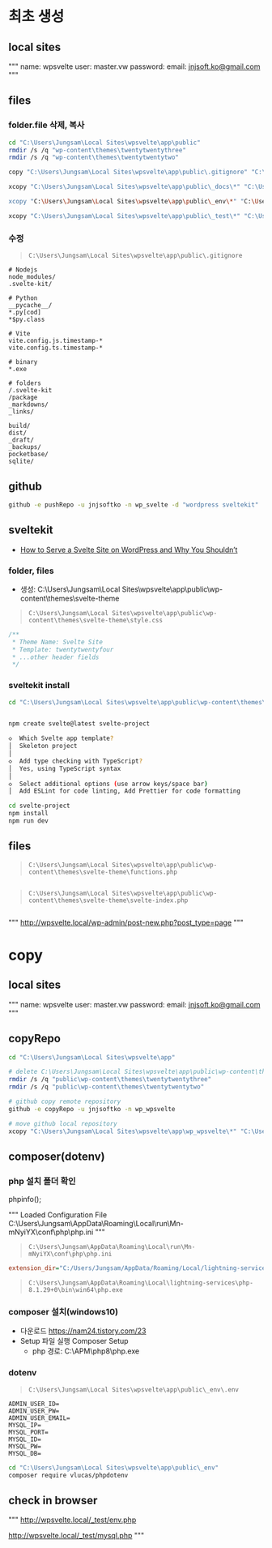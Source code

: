 # 최초 생성

## local sites

"""
name: wpsvelte
user: master.vw
password:
email: jnjsoft.ko@gmail.com
"""

## files

### folder.file 삭제, 복사

```sh
cd "C:\Users\Jungsam\Local Sites\wpsvelte\app\public"
rmdir /s /q "wp-content\themes\twentytwentythree"
rmdir /s /q "wp-content\themes\twentytwentytwo"

copy "C:\Users\Jungsam\Local Sites\wpsvelte\app\public\.gitignore" "C:\Users\Jungsam\Local Sites\wpsvelte\app\public\.gitignore"

xcopy "C:\Users\Jungsam\Local Sites\wpsvelte\app\public\_docs\*" "C:\Users\Jungsam\Local Sites\wpsvelte\app\public\_docs\" /s /e /h /y

xcopy "C:\Users\Jungsam\Local Sites\wpsvelte\app\public\_env\*" "C:\Users\Jungsam\Local Sites\wpsvelte\app\public\_env\" /s /e /h /y

xcopy "C:\Users\Jungsam\Local Sites\wpsvelte\app\public\_test\*" "C:\Users\Jungsam\Local Sites\wpsvelte\app\public\_test\" /s /e /h /y
```

### 수정

> `C:\Users\Jungsam\Local Sites\wpsvelte\app\public\.gitignore`

```
# Nodejs
node_modules/
.svelte-kit/

# Python
__pycache__/
*.py[cod]
*$py.class

# Vite
vite.config.js.timestamp-*
vite.config.ts.timestamp-*

# binary
*.exe

# folders
/.svelte-kit
/package
_markdowns/
_links/

build/
dist/
_draft/
_backups/
pocketbase/
sqlite/
```

## github

```sh
github -e pushRepo -u jnjsoftko -n wp_svelte -d "wordpress sveltekit"
```

## sveltekit

- [How to Serve a Svelte Site on WordPress and Why You Shouldn’t](https://bonitotech.com/2024/04/11/how-to-serve-a-svelte-site-on-wordpress-and-why-you-shouldnt/)

### folder, files

- 생성: C:\Users\Jungsam\Local Sites\wpsvelte\app\public\wp-content\themes\svelte-theme

> `C:\Users\Jungsam\Local Sites\wpsvelte\app\public\wp-content\themes\svelte-theme\style.css`

```css
/**
 * Theme Name: Svelte Site
 * Template: twentytwentyfour
 * ...other header fields
 */
```

### sveltekit install

```sh
cd "C:\Users\Jungsam\Local Sites\wpsvelte\app\public\wp-content\themes\svelte-theme"


npm create svelte@latest svelte-project

◇  Which Svelte app template?
│  Skeleton project
│
◇  Add type checking with TypeScript?
│  Yes, using TypeScript syntax
│
◇  Select additional options (use arrow keys/space bar)
│  Add ESLint for code linting, Add Prettier for code formatting

cd svelte-project
npm install
npm run dev
```

## files

> `C:\Users\Jungsam\Local Sites\wpsvelte\app\public\wp-content\themes\svelte-theme\functions.php`

```php

```

> `C:\Users\Jungsam\Local Sites\wpsvelte\app\public\wp-content\themes\svelte-theme\svelte-index.php`

```php

```

"""
http://wpsvelte.local/wp-admin/post-new.php?post_type=page
"""

# copy

## local sites

"""
name: wpsvelte
user: master.vw
password:
email: jnjsoft.ko@gmail.com
"""

## copyRepo

```sh
cd "C:\Users\Jungsam\Local Sites\wpsvelte\app"

# delete C:\Users\Jungsam\Local Sites\wpsvelte\app\public\wp-content\themes\twentytwentythree
rmdir /s /q "public\wp-content\themes\twentytwentythree"
rmdir /s /q "public\wp-content\themes\twentytwentytwo"

# github copy remote repository
github -e copyRepo -u jnjsoftko -n wp_wpsvelte

# move github local repository
xcopy "C:\Users\Jungsam\Local Sites\wpsvelte\app\wp_wpsvelte\*" "C:\Users\Jungsam\Local Sites\wpsvelte\app\public" /s /e /h /y
```

## composer(dotenv)

### php 설치 폴더 확인

phpinfo();

"""
Loaded Configuration File C:\Users\Jungsam\AppData\Roaming\Local\run\Mn-mNyiYX\conf\php\php.ini
"""

> `C:\Users\Jungsam\AppData\Roaming\Local\run\Mn-mNyiYX\conf\php\php.ini`

```ini
extension_dir="C:/Users/Jungsam/AppData/Roaming/Local/lightning-services/php-8.1.29+0/bin/win64/ext"
```

> `C:\Users\Jungsam\AppData\Roaming\Local\lightning-services\php-8.1.29+0\bin\win64\php.exe`

### composer 설치(windows10)

- 다운로드
  https://nam24.tistory.com/23
- Setup 파일 실행
  Composer Setup
  - php 경로: C:\APM\php8\php.exe

### dotenv

> `C:\Users\Jungsam\Local Sites\wpsvelte\app\public\_env\.env`

```
ADMIN_USER_ID=
ADMIN_USER_PW=
ADMIN_USER_EMAIL=
MYSQL_IP=
MYSQL_PORT=
MYSQL_ID=
MYSQL_PW=
MYSQL_DB=
```

```sh
cd "C:\Users\Jungsam\Local Sites\wpsvelte\app\public\_env"
composer require vlucas/phpdotenv
```

## check in browser

"""
http://wpsvelte.local/_test/env.php

http://wpsvelte.local/_test/mysql.php
"""
